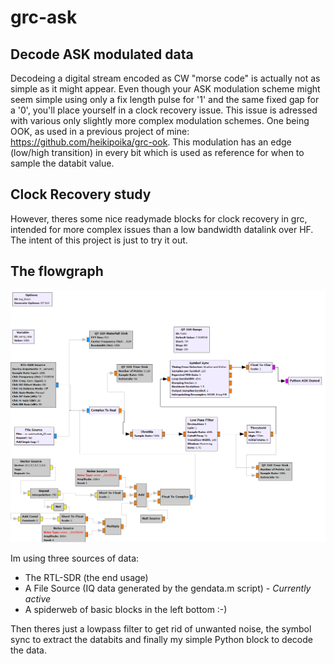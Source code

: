 # grc-ask


## Decode ASK modulated data

Decodeing a digital stream encoded as CW "morse code" is actually not as simple as it might appear. Even though your ASK modulation scheme might seem simple 
using only a fix length pulse for '1' and the same fixed gap for a '0', you'll place yourself in a clock recovery issue. This issue is adressed with various
only slightly more complex modulation schemes. One being OOK, as used in a previous project of mine: https://github.com/heikipoika/grc-ook.
This modulation has an edge (low/high transition) in every bit which is used as reference for when to sample the databit value.

## Clock Recovery study

However, theres some nice readymade blocks for clock recovery in grc, intended for more complex issues than a low bandwidth datalink over HF. The intent
of this project is just to try it out.

## The flowgraph

![Flowgraph](/images/grc-ask.grc.png)
 
Im using three sources of data:
* The RTL-SDR (the end usage)
* A File Source (IQ data generated by the gendata.m script) - *Currently active*
* A spiderweb of basic blocks in the left bottom :-)

Then theres just a lowpass filter to get rid of unwanted noise, the symbol sync to extract the databits and finally my simple Python block to
decode the data.
